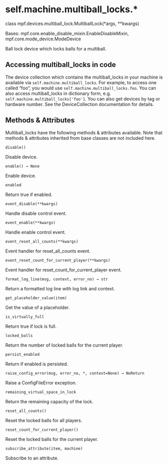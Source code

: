 
# self.machine.multiball_locks.*

class mpf.devices.multiball_lock.MultiballLock(*args, **kwargs)

Bases: mpf.core.enable_disable_mixin.EnableDisableMixin, mpf.core.mode_device.ModeDevice

Ball lock device which locks balls for a multiball.

## Accessing multiball_locks in code

The device collection which contains the multiball_locks in your machine is available via `self.machine.multiball_locks`. For example, to access one called “foo”, you would use `self.machine.multiball_locks.foo`. You can also access multiball_locks in dictionary form, e.g. `self.machine.multiball_locks['foo']`. You can also get devices by tag or hardware number. See the DeviceCollection documentation for details.

## Methods & Attributes

Multiball_locks have the following methods & attributes available. Note that methods & attributes inherited from base classes are not included here.

`disable()`

Disable device.

`enable() → None`

Enable device.

`enabled`

Return true if enabled.

`event_disable(**kwargs)`

Handle disable control event.

`event_enable(**kwargs)`

Handle enable control event.

`event_reset_all_counts(**kwargs)`

Event handler for reset_all_counts event.

`event_reset_count_for_current_player(**kwargs)`

Event handler for reset_count_for_current_player event.

`format_log_line(msg, context, error_no) → str`

Return a formatted log line with log link and context.

`get_placeholder_value(item)`

Get the value of a placeholder.

`is_virtually_full`

Return true if lock is full.

`locked_balls`

Return the number of locked balls for the current player.

`persist_enabled`

Return if enabled is persisted.

`raise_config_error(msg, error_no, *, context=None) → NoReturn`

 Raise a ConfigFileError exception.

`remaining_virtual_space_in_lock`

Return the remaining capacity of the lock.

`reset_all_counts()`

Reset the locked balls for all players.

`reset_count_for_current_player()`

Reset the locked balls for the current player.

`subscribe_attribute(item, machine)`

Subscribe to an attribute.


